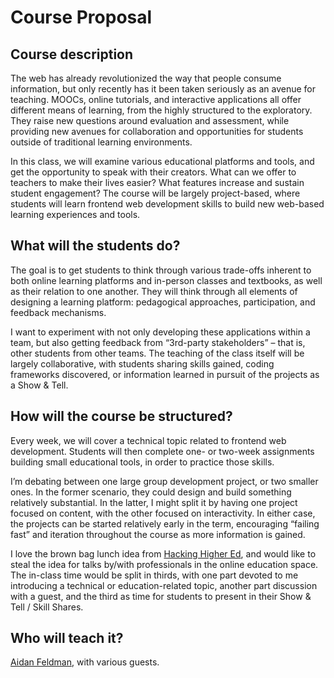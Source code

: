 # Course Proposal

## Course description

The web has already revolutionized the way that people consume information, but only recently has it been taken seriously as an avenue for teaching. MOOCs, online tutorials, and interactive applications all offer different means of learning, from the highly structured to the exploratory. They raise new questions around evaluation and assessment, while providing new avenues for collaboration and opportunities for students outside of traditional learning environments.

In this class, we will examine various educational platforms and tools, and get the opportunity to speak with their creators. What can we offer to teachers to make their lives easier? What features increase and sustain student engagement? The course will be largely project-based, where students will learn frontend web development skills to build new web-based learning experiences and tools.

## What will the students do?

The goal is to get students to think through various trade-offs inherent to both online learning platforms and in-person classes and textbooks, as well as their relation to one another. They will think through all elements of designing a learning platform: pedagogical approaches, participation, and feedback mechanisms.

I want to experiment with not only developing these applications within a team, but also getting feedback from “3rd-party stakeholders” – that is, other students from other teams. The teaching of the class itself will be largely collaborative, with students sharing skills gained, coding frameworks discovered, or information learned in pursuit of the projects as a Show & Tell.

## How will the course be structured?

Every week, we will cover a technical topic related to frontend web development. Students will then complete one- or two-week assignments building small educational tools, in order to practice those skills.

I’m debating between one large group development project, or two smaller ones. In the former scenario, they could design and build something relatively substantial. In the latter, I might split it by having one project focused on content, with the other focused on interactivity. In either case, the projects can be started relatively early in the term, encouraging “failing fast” and iteration throughout the course as more information is gained.

I love the brown bag lunch idea from [Hacking Higher Ed](http://itp.nyu.edu/~dbo3/hack-ed/), and would like to steal the idea for talks by/with professionals in the online education space. The in-class time would be split in thirds, with one part devoted to me introducing a technical or education-related topic, another part discussion with a guest, and the third as time for students to present in their Show & Tell / Skill Shares.

## Who will teach it?

[Aidan Feldman](http://api.afeld.me/), with various guests.
